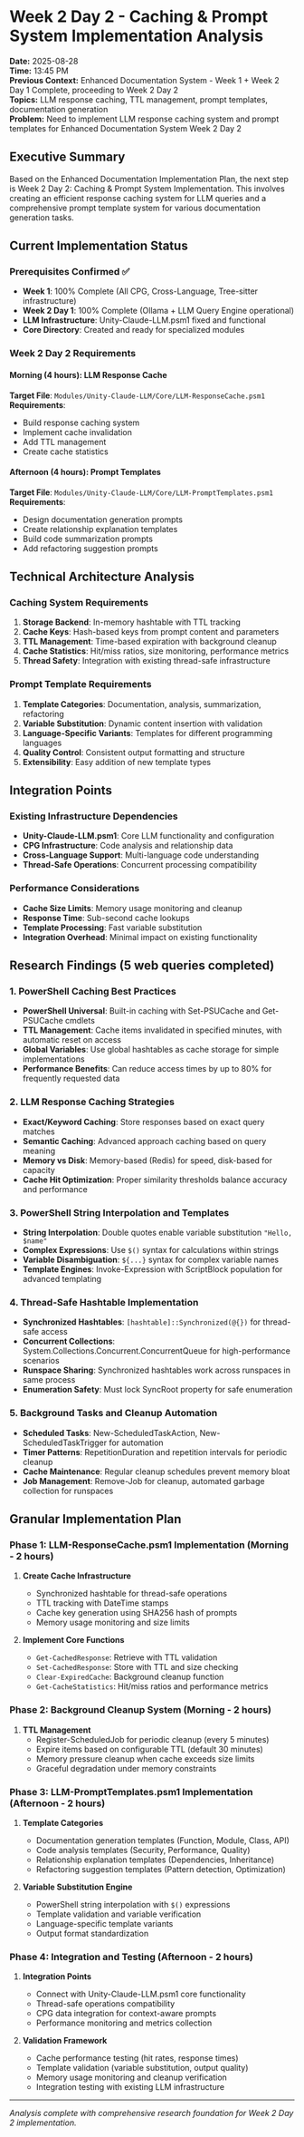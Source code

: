 # Week 2 Day 2 - Caching & Prompt System Implementation Analysis
**Date:** 2025-08-28  
**Time:** 13:45 PM  
**Previous Context:** Enhanced Documentation System - Week 1 + Week 2 Day 1 Complete, proceeding to Week 2 Day 2  
**Topics:** LLM response caching, TTL management, prompt templates, documentation generation  
**Problem:** Need to implement LLM response caching system and prompt templates for Enhanced Documentation System Week 2 Day 2  

## Executive Summary
Based on the Enhanced Documentation Implementation Plan, the next step is Week 2 Day 2: Caching & Prompt System Implementation. This involves creating an efficient response caching system for LLM queries and a comprehensive prompt template system for various documentation generation tasks.

## Current Implementation Status

### Prerequisites Confirmed ✅
- **Week 1**: 100% Complete (All CPG, Cross-Language, Tree-sitter infrastructure)
- **Week 2 Day 1**: 100% Complete (Ollama + LLM Query Engine operational)
- **LLM Infrastructure**: Unity-Claude-LLM.psm1 fixed and functional
- **Core Directory**: Created and ready for specialized modules

### Week 2 Day 2 Requirements

#### Morning (4 hours): LLM Response Cache
**Target File**: `Modules/Unity-Claude-LLM/Core/LLM-ResponseCache.psm1`
**Requirements**:
- Build response caching system
- Implement cache invalidation
- Add TTL management
- Create cache statistics

#### Afternoon (4 hours): Prompt Templates
**Target File**: `Modules/Unity-Claude-LLM/Core/LLM-PromptTemplates.psm1`
**Requirements**:
- Design documentation generation prompts
- Create relationship explanation templates
- Build code summarization prompts
- Add refactoring suggestion prompts

## Technical Architecture Analysis

### Caching System Requirements
1. **Storage Backend**: In-memory hashtable with TTL tracking
2. **Cache Keys**: Hash-based keys from prompt content and parameters
3. **TTL Management**: Time-based expiration with background cleanup
4. **Cache Statistics**: Hit/miss ratios, size monitoring, performance metrics
5. **Thread Safety**: Integration with existing thread-safe infrastructure

### Prompt Template Requirements
1. **Template Categories**: Documentation, analysis, summarization, refactoring
2. **Variable Substitution**: Dynamic content insertion with validation
3. **Language-Specific Variants**: Templates for different programming languages
4. **Quality Control**: Consistent output formatting and structure
5. **Extensibility**: Easy addition of new template types

## Integration Points

### Existing Infrastructure Dependencies
- **Unity-Claude-LLM.psm1**: Core LLM functionality and configuration
- **CPG Infrastructure**: Code analysis and relationship data
- **Cross-Language Support**: Multi-language code understanding
- **Thread-Safe Operations**: Concurrent processing compatibility

### Performance Considerations
- **Cache Size Limits**: Memory usage monitoring and cleanup
- **Response Time**: Sub-second cache lookups
- **Template Processing**: Fast variable substitution
- **Integration Overhead**: Minimal impact on existing functionality

## Research Findings (5 web queries completed)

### 1. PowerShell Caching Best Practices
- **PowerShell Universal**: Built-in caching with Set-PSUCache and Get-PSUCache cmdlets
- **TTL Management**: Cache items invalidated in specified minutes, with automatic reset on access
- **Global Variables**: Use global hashtables as cache storage for simple implementations
- **Performance Benefits**: Can reduce access times by up to 80% for frequently requested data

### 2. LLM Response Caching Strategies  
- **Exact/Keyword Caching**: Store responses based on exact query matches
- **Semantic Caching**: Advanced approach caching based on query meaning
- **Memory vs Disk**: Memory-based (Redis) for speed, disk-based for capacity
- **Cache Hit Optimization**: Proper similarity thresholds balance accuracy and performance

### 3. PowerShell String Interpolation and Templates
- **String Interpolation**: Double quotes enable variable substitution `"Hello, $name"`
- **Complex Expressions**: Use `$()` syntax for calculations within strings
- **Variable Disambiguation**: `${...}` syntax for complex variable names
- **Template Engines**: Invoke-Expression with ScriptBlock population for advanced templating

### 4. Thread-Safe Hashtable Implementation
- **Synchronized Hashtables**: `[hashtable]::Synchronized(@{})` for thread-safe access
- **Concurrent Collections**: System.Collections.Concurrent.ConcurrentQueue for high-performance scenarios
- **Runspace Sharing**: Synchronized hashtables work across runspaces in same process
- **Enumeration Safety**: Must lock SyncRoot property for safe enumeration

### 5. Background Tasks and Cleanup Automation
- **Scheduled Tasks**: New-ScheduledTaskAction, New-ScheduledTaskTrigger for automation
- **Timer Patterns**: RepetitionDuration and repetition intervals for periodic cleanup
- **Cache Maintenance**: Regular cleanup schedules prevent memory bloat
- **Job Management**: Remove-Job for cleanup, automated garbage collection for runspaces

## Granular Implementation Plan

### Phase 1: LLM-ResponseCache.psm1 Implementation (Morning - 2 hours)
1. **Create Cache Infrastructure**
   - Synchronized hashtable for thread-safe operations
   - TTL tracking with DateTime stamps
   - Cache key generation using SHA256 hash of prompts
   - Memory usage monitoring and size limits

2. **Implement Core Functions**
   - `Get-CachedResponse`: Retrieve with TTL validation
   - `Set-CachedResponse`: Store with TTL and size checking
   - `Clear-ExpiredCache`: Background cleanup function
   - `Get-CacheStatistics`: Hit/miss ratios and performance metrics

### Phase 2: Background Cleanup System (Morning - 2 hours)
1. **TTL Management**
   - Register-ScheduledJob for periodic cleanup (every 5 minutes)
   - Expire items based on configurable TTL (default 30 minutes)
   - Memory pressure cleanup when cache exceeds size limits
   - Graceful degradation under memory constraints

### Phase 3: LLM-PromptTemplates.psm1 Implementation (Afternoon - 2 hours)
1. **Template Categories**
   - Documentation generation templates (Function, Module, Class, API)
   - Code analysis templates (Security, Performance, Quality)
   - Relationship explanation templates (Dependencies, Inheritance)
   - Refactoring suggestion templates (Pattern detection, Optimization)

2. **Variable Substitution Engine**
   - PowerShell string interpolation with `$()` expressions
   - Template validation and variable verification
   - Language-specific template variants
   - Output format standardization

### Phase 4: Integration and Testing (Afternoon - 2 hours)
1. **Integration Points**
   - Connect with Unity-Claude-LLM.psm1 core functionality
   - Thread-safe operations compatibility
   - CPG data integration for context-aware prompts
   - Performance monitoring and metrics collection

2. **Validation Framework**
   - Cache performance testing (hit rates, response times)
   - Template validation (variable substitution, output quality)
   - Memory usage monitoring and cleanup verification
   - Integration testing with existing LLM infrastructure

---
*Analysis complete with comprehensive research foundation for Week 2 Day 2 implementation.*